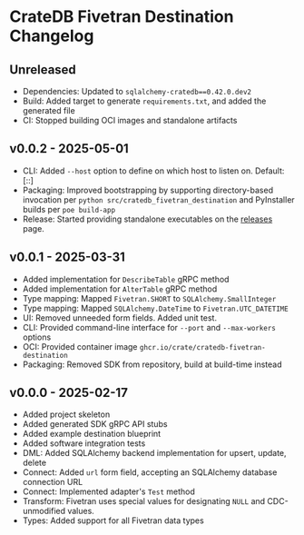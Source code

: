 # CrateDB Fivetran Destination Changelog

## Unreleased
- Dependencies: Updated to `sqlalchemy-cratedb==0.42.0.dev2`
- Build: Added target to generate `requirements.txt`, and added the generated file
- CI: Stopped building OCI images and standalone artifacts

## v0.0.2 - 2025-05-01
- CLI: Added `--host` option to define on which host to listen on.
  Default: [::]
- Packaging: Improved bootstrapping by supporting directory-based invocation
  per `python src/cratedb_fivetran_destination` and PyInstaller builds per
  `poe build-app`
- Release: Started providing standalone executables on the [releases] page.

## v0.0.1 - 2025-03-31
- Added implementation for `DescribeTable` gRPC method
- Added implementation for `AlterTable` gRPC method
- Type mapping: Mapped `Fivetran.SHORT` to `SQLAlchemy.SmallInteger`
- Type mapping: Mapped `SQLAlchemy.DateTime` to `Fivetran.UTC_DATETIME`
- UI: Removed unneeded form fields. Added unit test.
- CLI: Provided command-line interface for `--port` and `--max-workers` options
- OCI: Provided container image `ghcr.io/crate/cratedb-fivetran-destination`
- Packaging: Removed SDK from repository, build at build-time instead

## v0.0.0 - 2025-02-17
- Added project skeleton
- Added generated SDK gRPC API stubs
- Added example destination blueprint
- Added software integration tests
- DML: Added SQLAlchemy backend implementation for upsert, update, delete
- Connect: Added `url` form field, accepting an SQLAlchemy database connection URL
- Connect: Implemented adapter's `Test` method
- Transform: Fivetran uses special values for designating `NULL` and
  CDC-unmodified values.
- Types: Added support for all Fivetran data types

[releases]: https://github.com/crate/cratedb-fivetran-destination/releases
